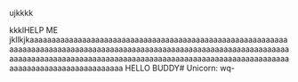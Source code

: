 ujkkkk

kkklHELP ME 
jkllkjkaaaaaaaaaaaaaaaaaaaaaaaaaaaaaaaaaaaaaaaaaaaaaaaaaaaaaaaaaaaaaaaaaaaaaaaaaaaaaaaaaaaaaaaaaaaaaaaaaaaaaaaaaaaaaaaaaaaaaaaaaaaaaaaaaaaaaaaaaaaaaaaaaaaaaaaaaaaaaaaaaaaaaaaaaaaaaaaaaaaaaaaaaaaaaaaaaaaaaaaaaaaaaaaaaaaaa
HELLO BUDDY# Unicorn: wq-
